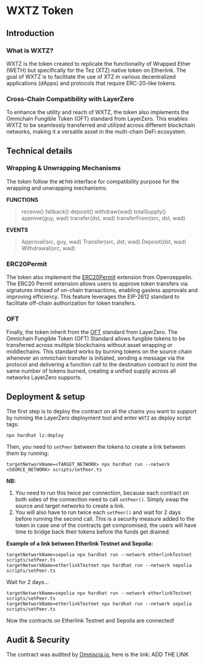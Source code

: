 # WXTZ Token

## Introduction

### What is WXTZ?

WXTZ is the token created to replicate the functionality of Wrapped Ether (WETH) but specifically for the Tez (XTZ) native token on Etherlink. The goal of WXTZ is to facilitate the use of XTZ in various decentralized applications (dApps) and protocols that require ERC-20-like tokens.

### Cross-Chain Compatibility with LayerZero

To enhance the utility and reach of WXTZ, the token also implements the Omnichain Fungible Token (OFT) standard from LayerZero. This enables WXTZ to be seamlessly transferred and utilized across different blockchain networks, making it a versatile asset in the multi-chain DeFi ecosystem.

## Technical details

### Wrapping & Unwrapping Mechanisms

The token follow the `WETH9` interface for compatibility purpose for the wrapping and unwrapping mechanisms:

**FUNCTIONS**
>receive()
>fallback()
>deposit()
>withdraw(wad)
>totalSupply()
>approve(guy, wad)
>transfer(dst, wad)
>transferFrom(src, dst, wad)

**EVENTS**
>Approval(src, guy, wad)
>Transfer(src, dst, wad)
>Deposit(dst, wad)
>Withdrawal(src, wad)

### ERC20Permit

The token also implement the [ERC20Permit](https://docs.openzeppelin.com/contracts/5.x/api/token/erc20#ERC20Permit) extension from Openzeppelin. The ERC20 Permit extension allows users to approve token transfers via signatures instead of on-chain transactions, enabling gasless approvals and improving efficiency. This feature leverages the EIP-2612 standard to facilitate off-chain authorization for token transfers.

### OFT

Finally, the token inherit from the [OFT](https://docs.layerzero.network/v2/developers/evm/oft/quickstart) standard from LayerZero. The Omnichain Fungible Token (OFT) Standard allows fungible tokens to be transferred across multiple blockchains without asset wrapping or middlechains. This standard works by burning tokens on the source chain whenever an omnichain transfer is initiated, sending a message via the protocol and delivering a function call to the destination contract to mint the same number of tokens burned, creating a unified supply across all networks LayerZero supports.

## Deployment & setup

The first step is to deploy the contract on all the chains you want to support by running the LayerZero deployment tool and enter `WXTZ` as deploy script tags:
```
npx hardhat lz:deploy
```

Then, you need to `setPeer` between the tokens to create a link between them by running:
```
targetNetworkName=<TARGET_NETWORK> npx hardhat run --network <SOURCE_NETWORK> scripts/setPeer.ts
```

**NB:** 
1. You need to run this twice per connection, because each contract on both sides of the connection need to call `setPeer()`. Simply swap the source and target networks to create a link.
2. You will also have to run twice each `setPeer()` and wait for 2 days before running the second call. This is a security measure added to the token in case one of the contracts get compromised, the users will have time to bridge back their tokens before the funds get drained.

**Example of a link between Etherlink Testnet and Sepolia:**
```
targetNetworkName=sepolia npx hardhat run --network etherlinkTestnet scripts/setPeer.ts
targetNetworkName=etherlinkTestnet npx hardhat run --network sepolia scripts/setPeer.ts
```

Wait for 2 days...

```
targetNetworkName=sepolia npx hardhat run --network etherlinkTestnet scripts/setPeer.ts
targetNetworkName=etherlinkTestnet npx hardhat run --network sepolia scripts/setPeer.ts
```

Now the contracts on Etherlink Testnet and Sepolia are connected!

## Audit & Security

The contract was audited by [Omniscia.io](https://omniscia.io/), here is the link: ADD THE LINK

